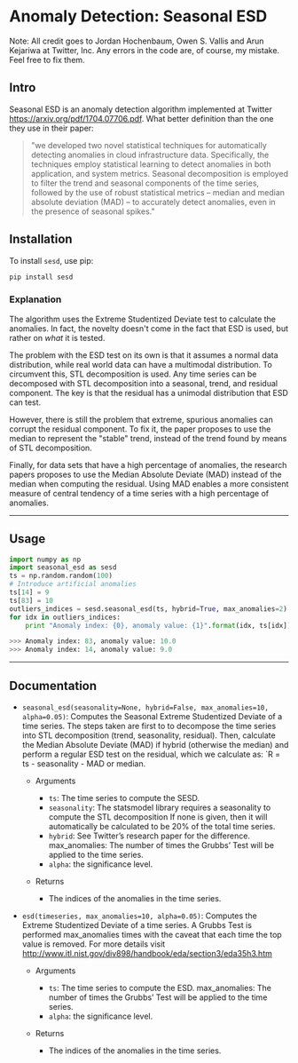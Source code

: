 # Anomaly Detection: Seasonal ESD

Note: All credit goes to Jordan Hochenbaum, Owen S. Vallis and Arun Kejariwa at Twitter, Inc. Any errors in the code are, of course, my mistake. Feel free to fix them.

## Intro
Seasonal ESD is an anomaly detection algorithm implemented at Twitter https://arxiv.org/pdf/1704.07706.pdf. What better definition than the one they use in their paper:

> "we developed two novel statistical techniques
> for automatically detecting anomalies in cloud infrastructure
> data. Specifically, the techniques employ statistical learning
> to detect anomalies in both application, and system metrics.
> Seasonal decomposition is employed to filter the trend and
> seasonal components of the time series, followed by the use
> of robust statistical metrics – median and median absolute
> deviation (MAD) – to accurately detect anomalies, even in
> the presence of seasonal spikes."

## Installation

To install `sesd`, use pip:

```python
pip install sesd
```


### Explanation
The algorithm uses the Extreme Studentized Deviate test to calculate the anomalies. In fact, the novelty doesn't come
in the fact that ESD is used, but rather on _what_ it is tested.

The problem with the ESD test on its own is that it assumes a normal data distribution, while real world data can have a multimodal distribution. To circumvent this, STL decomposition is used. Any time series can be decomposed with STL decomposition into a seasonal, trend, and residual component. The key is that the residual has a unimodal distribution that ESD can test. 

However, there is still the problem that extreme, spurious anomalies can corrupt the residual component. To fix it, the paper proposes to use the median to represent the "stable" trend, instead of the trend found by means of STL decomposition.

Finally, for data sets that have a high percentage of anomalies, the research papers proposes to use the Median Absolute Deviate (MAD) instead of the median when computing the residual. Using MAD enables a more consistent measure of central tendency of a time series with a high percentage of anomalies. 

---

## Usage

```python
import numpy as np
import seasonal_esd as sesd
ts = np.random.random(100)
# Introduce artificial anomalies
ts[14] = 9
ts[83] = 10
outliers_indices = sesd.seasonal_esd(ts, hybrid=True, max_anomalies=2)
for idx in outliers_indices:
    print "Anomaly index: {0}, anomaly value: {1}".format(idx, ts[idx])

>>> Anomaly index: 83, anomaly value: 10.0
>>> Anomaly index: 14, anomaly value: 9.0
```

--- 

## Documentation


* `seasonal_esd(seasonality=None, hybrid=False, max_anomalies=10, alpha=0.05)`: Computes the Seasonal Extreme Studentized Deviate of a time series. The steps taken are first to to decompose the time series into STL decomposition (trend, seasonality, residual). Then, calculate the Median Absolute Deviate (MAD) if hybrid (otherwise the median) and perform a regular ESD test on the residual, which we calculate as: `R = ts - seasonality - MAD or median.

    * Arguments

        * `ts`: The time series to compute the SESD.
        * `seasonality`: The statsmodel library requires a seasonality to compute the STL decomposition If none is given, then it will automatically be calculated to be 20% of the total time series.
        * `hybrid`: See Twitter’s research paper for the difference.
        max_anomalies: The number of times the Grubbs’ Test will be applied to the time series.
        * `alpha`: the significance level.
    
    * Returns

        * The indices of the anomalies in the time series.

* `esd(timeseries, max_anomalies=10, alpha=0.05)`: Computes the Extreme Studentized Deviate of a time series. A Grubbs Test is performed max_anomalies times with the caveat that each time the top value is removed. For more details visit http://www.itl.nist.gov/div898/handbook/eda/section3/eda35h3.htm

    * Arguments

        * `ts`: The time series to compute the ESD.
        max_anomalies: The number of times the Grubbs’ Test will be applied to the time series.
        * `alpha`: the significance level.
    
    * Returns

        * The indices of the anomalies in the time series.

